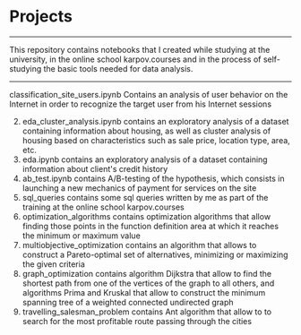 # Projects
---
This repository contains notebooks that I created while studying at the university, in the online school karpov.courses and in the process of self-studying the basic tools needed for data analysis.

---
classification_site_users.ipynb 
Сontains an analysis of user behavior on the Internet in order to recognize the target user from his Internet sessions

2. eda_cluster_analysis.ipynb contains an exploratory analysis of a dataset containing information about housing, as well as cluster analysis of housing based on characteristics such as sale price, location type, area, etc.
3. eda.ipynb contains an exploratory analysis of a dataset containing information about client's credit history
4. ab_test.ipynb contains A/B-testing of the hypothesis, which consists in launching a new mechanics of payment for services on the site
5. sql_queries contains some sql queries written by me as part of the training at the online school karpov.courses
6. optimization_algorithms contains optimization algorithms that allow finding those points in the function definition area at which it reaches the minimum or maximum value
7. multiobjective_optimization contains an algorithm that allows to construct a Pareto-optimal set of alternatives, minimizing or maximizing the given criteria
8. graph_optimization contains algorithm Dijkstra that allow to find the shortest path from one of the vertices of the graph to all others, and algorithms Prima and Kruskal that allow to construct the minimum spanning tree of a weighted connected undirected graph
9. travelling_salesman_problem contains Ant algorithm that allow to to search for the most profitable route passing through the cities

